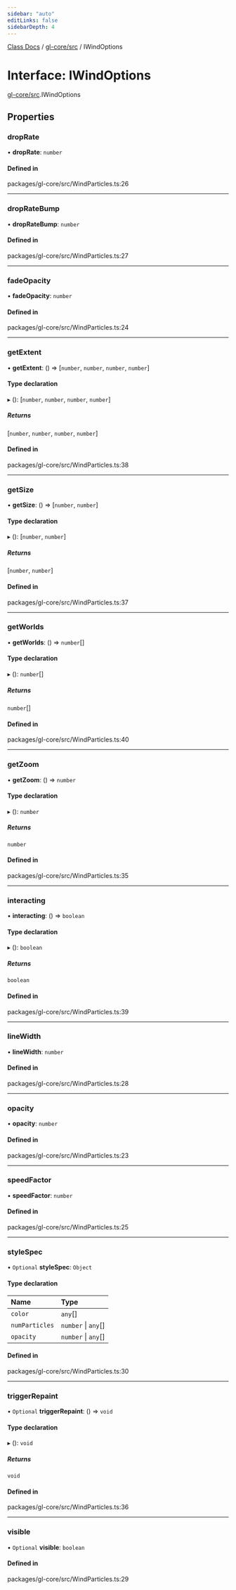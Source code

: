```yaml
---
sidebar: "auto"
editLinks: false
sidebarDepth: 4
---
```


[Class Docs](../index.md) / [gl-core/src](../modules/gl_core_src.md) / IWindOptions

# Interface: IWindOptions

[gl-core/src](../modules/gl_core_src.md).IWindOptions

## Properties

### dropRate

• **dropRate**: `number`

#### Defined in

packages/gl-core/src/WindParticles.ts:26

___

### dropRateBump

• **dropRateBump**: `number`

#### Defined in

packages/gl-core/src/WindParticles.ts:27

___

### fadeOpacity

• **fadeOpacity**: `number`

#### Defined in

packages/gl-core/src/WindParticles.ts:24

___

### getExtent

• **getExtent**: () => [`number`, `number`, `number`, `number`]

#### Type declaration

▸ (): [`number`, `number`, `number`, `number`]

##### Returns

[`number`, `number`, `number`, `number`]

#### Defined in

packages/gl-core/src/WindParticles.ts:38

___

### getSize

• **getSize**: () => [`number`, `number`]

#### Type declaration

▸ (): [`number`, `number`]

##### Returns

[`number`, `number`]

#### Defined in

packages/gl-core/src/WindParticles.ts:37

___

### getWorlds

• **getWorlds**: () => `number`[]

#### Type declaration

▸ (): `number`[]

##### Returns

`number`[]

#### Defined in

packages/gl-core/src/WindParticles.ts:40

___

### getZoom

• **getZoom**: () => `number`

#### Type declaration

▸ (): `number`

##### Returns

`number`

#### Defined in

packages/gl-core/src/WindParticles.ts:35

___

### interacting

• **interacting**: () => `boolean`

#### Type declaration

▸ (): `boolean`

##### Returns

`boolean`

#### Defined in

packages/gl-core/src/WindParticles.ts:39

___

### lineWidth

• **lineWidth**: `number`

#### Defined in

packages/gl-core/src/WindParticles.ts:28

___

### opacity

• **opacity**: `number`

#### Defined in

packages/gl-core/src/WindParticles.ts:23

___

### speedFactor

• **speedFactor**: `number`

#### Defined in

packages/gl-core/src/WindParticles.ts:25

___

### styleSpec

• `Optional` **styleSpec**: `Object`

#### Type declaration

| Name | Type |
| :------ | :------ |
| `color` | `any`[] |
| `numParticles` | `number` \| `any`[] |
| `opacity` | `number` \| `any`[] |

#### Defined in

packages/gl-core/src/WindParticles.ts:30

___

### triggerRepaint

• `Optional` **triggerRepaint**: () => `void`

#### Type declaration

▸ (): `void`

##### Returns

`void`

#### Defined in

packages/gl-core/src/WindParticles.ts:36

___

### visible

• `Optional` **visible**: `boolean`

#### Defined in

packages/gl-core/src/WindParticles.ts:29
